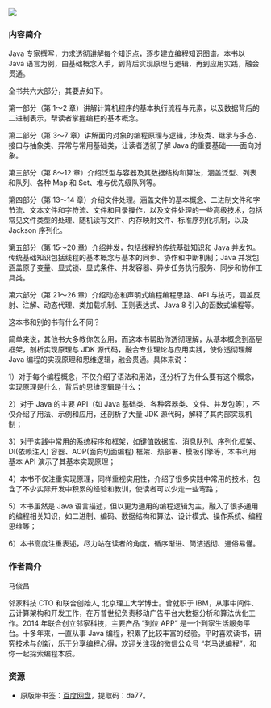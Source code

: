 ![](http://img3m9.ddimg.cn/7/26/25218079-1_w_3.jpg)

### 内容简介

Java 专家撰写，力求透彻讲解每个知识点，逐步建立编程知识图谱。本书以 Java 语言为例，由基础概念入手，到背后实现原理与逻辑，再到应用实践，融会贯通。

全书共六大部分，其要点如下。

第一部分（第 1～2 章）讲解计算机程序的基本执行流程与元素，以及数据背后的二进制表示，帮读者掌握编程的基本概念。

第二部分（第 3～7 章）讲解面向对象的编程原理与逻辑，涉及类、继承与多态、接口与抽象类、异常与常用基础类，让读者透彻了解 Java 的重要基础——面向对象。

第三部分（第 8～12 章）介绍泛型与容器及其数据结构和算法，涵盖泛型、列表和队列、各种 Map 和 Set、堆与优先级队列等。

第四部分（第 13～14 章）介绍文件处理。涵盖文件的基本概念、二进制文件和字节流、文本文件和字符流、文件和目录操作，以及文件处理的一些高级技术，包括常见文件类型的处理、随机读写文件、内存映射文件、标准序列化机制，以及 Jackson 序列化。

第五部分（第 15～20 章）介绍并发，包括线程的传统基础知识和 Java 并发包。传统基础知识包括线程的基本概念与基本的同步、协作和中断机制；Java 并发包涵盖原子变量、显式锁、显式条件、并发容器、异步任务执行服务、同步和协作工具类。

第六部分（第 21～26 章）介绍动态和声明式编程编程思路、API 与技巧，涵盖反射、注解、动态代理、类加载机制、正则表达式、Java 8 引入的函数式编程等。

这本书和别的书有什么不同？

简单来说，其他书大多教你怎么用，而这本书帮助你透彻理解，从基本概念到高层框架，剖析实现原理与 JDK 源代码，融合专业理论与应用实践，使你透彻理解 Java 编程的实现原理和思维逻辑，融会贯通。具体来说：

1）对于每个编程概念，不仅介绍了语法和用法，还分析了为什么要有这个概念，实现原理是什么，背后的思维逻辑是什么；

2）对于 Java 的主要 API（如 Java 基础类、各种容器类、文件、并发包等），不仅介绍了用法、示例和应用，还剖析了大量 JDK 源代码，解释了其内部实现机制；

3）对于实践中常用的系统程序和框架，如键值数据库、消息队列、序列化框架、DI(依赖注入) 容器、AOP(面向切面编程) 框架、热部署、模板引擎等，本书利用基本 API 演示了其基本实现原理；

4）本书不仅注重实现原理，同样重视实用性，介绍了很多实践中常用的技术，包含了不少实际开发中积累的经验和教训，使读者可以少走一些弯路；

5）本书虽然是 Java 语言描述，但以更为通用的编程逻辑为主，融入了很多通用的编程相关知识，如二进制、编码、数据结构和算法、设计模式、操作系统、编程思维等；

6）本书高度注重表述，尽力站在读者的角度，循序渐进、简洁透彻、通俗易懂。

### 作者简介

马俊昌

邻家科技 CTO 和联合创始人, 北京理工大学博士。曾就职于 IBM，从事中间件、云计算架构和开发工作，在万普世纪负责移动广告平台大数据分析和算法优化工作。2014 年联合创立邻家科技，主要产品 “到位 APP” 是一个到家生活服务平台。十多年来，一直从事 Java 编程，积累了比较丰富的经验。平时喜欢读书，研究技术与创新，乐于分享编程心得，欢迎关注我的微信公众号 “老马说编程”，和你一起探索编程本质。

### 资源

* 原版带书签：[百度网盘](https://pan.baidu.com/s/14qyYhP1KiB8ZUO1-A6P5CA)，提取码：da77。
